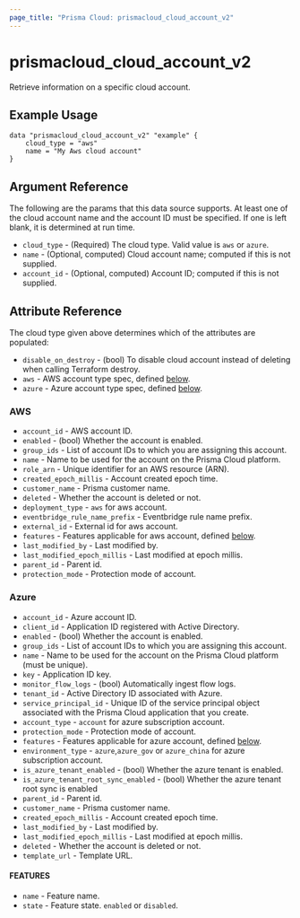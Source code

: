```yaml
---
page_title: "Prisma Cloud: prismacloud_cloud_account_v2"
---
```


# prismacloud_cloud_account_v2

Retrieve information on a specific cloud account.

## Example Usage

```hcl
data "prismacloud_cloud_account_v2" "example" {
    cloud_type = "aws"
    name = "My Aws cloud account"
}
```

## Argument Reference

The following are the params that this data source supports.  At least one of the cloud account name and the account ID must be specified.  If one is left blank, it is determined at run time.

* `cloud_type` - (Required) The cloud type.  Valid value is `aws` or `azure`.
* `name` - (Optional, computed) Cloud account name; computed if this is not supplied.
* `account_id` - (Optional, computed) Account ID; computed if this is not supplied.

## Attribute Reference

The cloud type given above determines which of the attributes are populated:

* `disable_on_destroy` - (bool) To disable cloud account instead of deleting when calling Terraform destroy.
* `aws` - AWS account type spec, defined [below](#aws).
* `azure` - Azure account type spec, defined [below](#azure).

### AWS

* `account_id` - AWS account ID.
* `enabled` - (bool) Whether the account is enabled.
* `group_ids` - List of account IDs to which you are assigning this account.
* `name` - Name to be used for the account on the Prisma Cloud platform.
* `role_arn` - Unique identifier for an AWS resource (ARN).
* `created_epoch_millis` - Account created epoch time.
* `customer_name` - Prisma customer name.
* `deleted` - Whether the account is deleted or not.
* `deployment_type` - `aws` for aws account.
* `eventbridge_rule_name_prefix` -  Eventbridge rule name prefix.
* `external_id` - External id for aws account.
* `features` - Features applicable for aws account, defined [below](#features).
* `last_modified_by` - Last modified by.
* `last_modified_epoch_millis` - Last modified at epoch millis.
* `parent_id` - Parent id.
* `protection_mode` - Protection mode of account.

### Azure

* `account_id` - Azure account ID.
* `client_id` - Application ID registered with Active Directory.
* `enabled` - (bool) Whether the account is enabled.
* `group_ids` - List of account IDs to which you are assigning this account.
* `name` - Name to be used for the account on the Prisma Cloud platform (must be unique).
* `key` - Application ID key.
* `monitor_flow_logs` - (bool) Automatically ingest flow logs.
* `tenant_id` - Active Directory ID associated with Azure.
* `service_principal_id` - Unique ID of the service principal object associated with the Prisma Cloud application that you create.
* `account_type` - `account` for azure subscription account.
* `protection_mode` - Protection mode of account.
* `features` - Features applicable for azure account, defined [below](#features).
* `environment_type` - `azure`,`azure_gov` or `azure_china` for azure subscription account.
* `is_azure_tenant_enabled` - (bool) Whether the azure tenant is enabled.
* `is_azure_tenant_root_sync_enabled` - (bool) Whether the azure tenant root sync is enabled
* `parent_id` - Parent id.
* `customer_name` - Prisma customer name.
* `created_epoch_millis` - Account created epoch time.
* `last_modified_by` - Last modified by.
* `last_modified_epoch_millis` - Last modified at epoch millis.
* `deleted` - Whether the account is deleted or not.
* `template_url` - Template URL.


#### FEATURES

* `name` - Feature name.
* `state` - Feature state. `enabled` or `disabled`.
